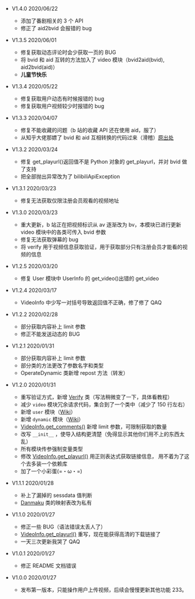 + V1.4.0 2020/06/22
    + 添加了番剧相关的 3 个 API
    + 修正了 aid2bvid 会报错的 bug
    
+ V1.3.5 2020/06/01
    + 修复获取动态评论时会少获取一页的 BUG
    + 将 bvid 和 aid 互转的方法加入了 video 模块（bvid2aid(bvid), aid2bvid(aid)）
    + **儿童节快乐**
    
+ V1.3.4 2020/05/22
    + 修复获取用户动态有时候报错的 bug
    + 修复获取用户视频较少时报错的 bug
    
+ V1.3.3 2020/04/07
    + 修复不能收藏的问题（b 站的收藏 API 还在使用 aid，服了）
    + 从知乎大佬那嫖了 bvid 和 aid 互相转换的代码过来（滑稽）[原出处](https://www.zhihu.com/question/381784377/answer/1099438784)
    
+ V1.3.2 2020/03/24
    + 修复 get_playurl()返回值不是 Python 对象的 get_playurl，并对 bvid 做了支持
    + 把全部抛出异常改为了 bilibiliApiException

+ V1.3.1 2020/03/23
    + 修复无法获取仅限注册会员观看的视频地址

+ V1.3.0 2020/03/23
    + 重大更新，b 站正在把视频标识从 av 逐渐改为 bv，本模块已进行更新 video 模块中的各类可传入 bvid 参数
    + 修复无法获取弹幕的 bug
    + 将 verify 用于视频信息获取验证，用于获取部分只有注册会员才能看的视频的信息
    
+ V1.2.5 2020/03/20
    + 修复 User 模块中 UserInfo 的 get_video()出错的 get_video
    
+ V1.2.4 2020/03/17
    + VideoInfo 中少写一对括号导致返回值不正确，修了修了 QAQ

+ V1.2.2 2020/02/28
    + 部分获取内容补上 limit 参数
    + 修正不能发送动态的 BUG
  
+ V1.2.1 2020/01/31
    + 部分获取内容补上 limit 参数
    + 部分类的方法更改了参数名字和类型
    + OperateDynamic 类新增 repost 方法（转发）
    
+ V1.2.0 2020/01/31
    + 重写验证方式，新增 [Verify](https://github.com/MoyuScript/bilibili_api/wiki/Verify%E7%B1%BB) 类（写法稍微变了一下，具体看教程）
    + 减少 `video` 模块冗余请求代码，集合到了一个类中（减少了 150 行左右）
    + 新增 `user` 模块（[Wiki](https://github.com/MoyuScript/bilibili_api/wiki)）
    + 新增 `dynamic` 模块（[Wiki](https://github.com/MoyuScript/bilibili_api/wiki)）
    + [VideoInfo.get_comments()](https://github.com/MoyuScript/bilibili_api/wiki/VideoInfo%E7%B1%BB#get_comments) 新增 limit 参数，可限制获取的数量
    + 改写 `__init__` ，使导入结构更清楚（免得显示其他你们用不上的东西太乱）
    + 所有模块传参强制变量类型
    + 修改 [VideoInfo.get_playurl()](https://github.com/MoyuScript/bilibili_api/wiki/VideoInfo%E7%B1%BB#get_playurl) 用正则表达式获取链接信息，
      用不着为了这个去多装一个依赖库
    + 加了一个小彩蛋(=・ω・=)
  
+ V1.1.1 2020/01/28
    + 补上了漏掉的 sessdata 值判断
    + [Danmaku](https://github.com/MoyuScript/bilibili_api/wiki/Danmaku%E7%B1%BB) 类的映射表改为私有

+ V1.1.0 2020/01/27
    + 修正一些 BUG（语法错误太丢人了）
    + [VideoInfo.get_playurl()](https://github.com/MoyuScript/bilibili_api/wiki/VideoInfo%E7%B1%BB#get_playurl) 重写，现在能获得高清的下载链接了
    + 一天三次更新我哭了 QAQ

+ V1.0.1 2020/01/27
    + 修正 README 文档错误

+ V1.0.0 2020/01/27
    + 发布第一版本，只能操作用户上传视频，后续会慢慢更新其他功能 233。